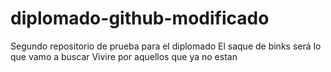 # diplomado-github-modificado
Segundo repositorio de prueba para el diplomado
El saque de binks será
lo que vamo a buscar
Vivire por aquellos que ya no estan

